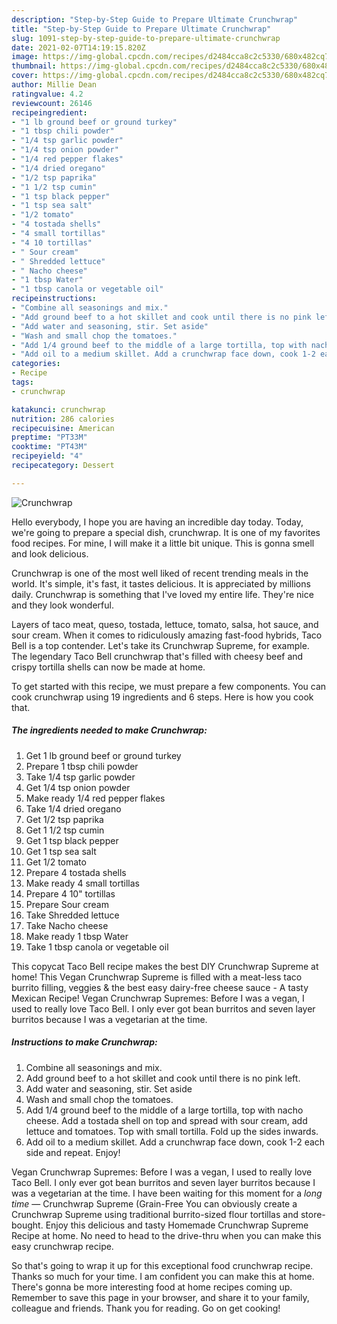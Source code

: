```yaml
---
description: "Step-by-Step Guide to Prepare Ultimate Crunchwrap"
title: "Step-by-Step Guide to Prepare Ultimate Crunchwrap"
slug: 1091-step-by-step-guide-to-prepare-ultimate-crunchwrap
date: 2021-02-07T14:19:15.820Z
image: https://img-global.cpcdn.com/recipes/d2484cca8c2c5330/680x482cq70/crunchwrap-recipe-main-photo.jpg
thumbnail: https://img-global.cpcdn.com/recipes/d2484cca8c2c5330/680x482cq70/crunchwrap-recipe-main-photo.jpg
cover: https://img-global.cpcdn.com/recipes/d2484cca8c2c5330/680x482cq70/crunchwrap-recipe-main-photo.jpg
author: Millie Dean
ratingvalue: 4.2
reviewcount: 26146
recipeingredient:
- "1 lb ground beef or ground turkey"
- "1 tbsp chili powder"
- "1/4 tsp garlic powder"
- "1/4 tsp onion powder"
- "1/4 red pepper flakes"
- "1/4 dried oregano"
- "1/2 tsp paprika"
- "1 1/2 tsp cumin"
- "1 tsp black pepper"
- "1 tsp sea salt"
- "1/2 tomato"
- "4 tostada shells"
- "4 small tortillas"
- "4 10 tortillas"
- " Sour cream"
- " Shredded lettuce"
- " Nacho cheese"
- "1 tbsp Water"
- "1 tbsp canola or vegetable oil"
recipeinstructions:
- "Combine all seasonings and mix."
- "Add ground beef to a hot skillet and cook until there is no pink left."
- "Add water and seasoning, stir. Set aside"
- "Wash and small chop the tomatoes."
- "Add 1/4 ground beef to the middle of a large tortilla, top with nacho cheese. Add a tostada shell on top and spread with sour cream, add lettuce and tomatoes. Top with small tortilla. Fold up the sides inwards."
- "Add oil to a medium skillet. Add a crunchwrap face down, cook 1-2 each side and repeat. Enjoy!"
categories:
- Recipe
tags:
- crunchwrap

katakunci: crunchwrap 
nutrition: 286 calories
recipecuisine: American
preptime: "PT33M"
cooktime: "PT43M"
recipeyield: "4"
recipecategory: Dessert

---
```



![Crunchwrap](https://img-global.cpcdn.com/recipes/d2484cca8c2c5330/680x482cq70/crunchwrap-recipe-main-photo.jpg)

Hello everybody, I hope you are having an incredible day today. Today, we're going to prepare a special dish, crunchwrap. It is one of my favorites food recipes. For mine, I will make it a little bit unique. This is gonna smell and look delicious.

Crunchwrap is one of the most well liked of recent trending meals in the world. It's simple, it's fast, it tastes delicious. It is appreciated by millions daily. Crunchwrap is something that I've loved my entire life. They're nice and they look wonderful.

Layers of taco meat, queso, tostada, lettuce, tomato, salsa, hot sauce, and sour cream. When it comes to ridiculously amazing fast-food hybrids, Taco Bell is a top contender. Let&#39;s take its Crunchwrap Supreme, for example. The legendary Taco Bell crunchwrap that&#39;s filled with cheesy beef and crispy tortilla shells can now be made at home.


To get started with this recipe, we must prepare a few components. You can cook crunchwrap using 19 ingredients and 6 steps. Here is how you cook that.

<!--inarticleads1-->

##### The ingredients needed to make Crunchwrap:

1. Get 1 lb ground beef or ground turkey
1. Prepare 1 tbsp chili powder
1. Take 1/4 tsp garlic powder
1. Get 1/4 tsp onion powder
1. Make ready 1/4 red pepper flakes
1. Take 1/4 dried oregano
1. Get 1/2 tsp paprika
1. Get 1 1/2 tsp cumin
1. Get 1 tsp black pepper
1. Get 1 tsp sea salt
1. Get 1/2 tomato
1. Prepare 4 tostada shells
1. Make ready 4 small tortillas
1. Prepare 4 10&#34; tortillas
1. Prepare  Sour cream
1. Take  Shredded lettuce
1. Take  Nacho cheese
1. Make ready 1 tbsp Water
1. Take 1 tbsp canola or vegetable oil


This copycat Taco Bell recipe makes the best DIY Crunchwrap Supreme at home! This Vegan Crunchwrap Supreme is filled with a meat-less taco burrito filling, veggies &amp; the best easy dairy-free cheese sauce - A tasty Mexican Recipe! Vegan Crunchwrap Supremes: Before I was a vegan, I used to really love Taco Bell. I only ever got bean burritos and seven layer burritos because I was a vegetarian at the time. 

<!--inarticleads2-->

##### Instructions to make Crunchwrap:

1. Combine all seasonings and mix.
1. Add ground beef to a hot skillet and cook until there is no pink left.
1. Add water and seasoning, stir. Set aside
1. Wash and small chop the tomatoes.
1. Add 1/4 ground beef to the middle of a large tortilla, top with nacho cheese. Add a tostada shell on top and spread with sour cream, add lettuce and tomatoes. Top with small tortilla. Fold up the sides inwards.
1. Add oil to a medium skillet. Add a crunchwrap face down, cook 1-2 each side and repeat. Enjoy!


Vegan Crunchwrap Supremes: Before I was a vegan, I used to really love Taco Bell. I only ever got bean burritos and seven layer burritos because I was a vegetarian at the time. I have been waiting for this moment for a *long time* — Crunchwrap Supreme (Grain-Free You can obviously create a Crunchwrap Supreme using traditional burrito-sized flour tortillas and store-bought. Enjoy this delicious and tasty Homemade Crunchwrap Supreme Recipe at home. No need to head to the drive-thru when you can make this easy crunchwrap recipe. 

So that's going to wrap it up for this exceptional food crunchwrap recipe. Thanks so much for your time. I am confident you can make this at home. There's gonna be more interesting food at home recipes coming up. Remember to save this page in your browser, and share it to your family, colleague and friends. Thank you for reading. Go on get cooking!
